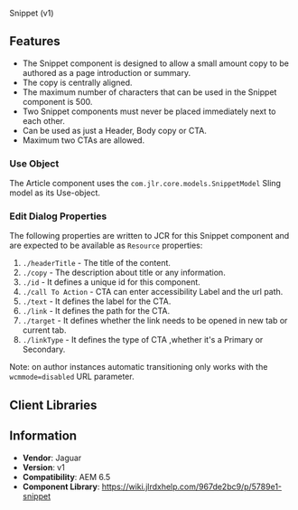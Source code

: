 
Snippet (v1)

## Features

* The Snippet component is designed to allow a small amount copy to be authored as a page introduction or summary.
* The copy is centrally aligned.
* The maximum number of characters that can be used in the Snippet component is 500.
* Two Snippet components must never be placed immediately next to each other.
* Can be used as just a Header, Body copy or CTA.
* Maximum two CTAs are allowed.

### Use Object
The Article component uses the `com.jlr.core.models.SnippetModel` Sling model as its Use-object.


### Edit Dialog Properties
The following properties are written to JCR for this Snippet component and are expected to be available as `Resource` properties:

1. `./headerTitle` - The title of the content.
2. `./copy` - The description about title or any information.
3. `./id` - It defines a unique id for this component.
4. `./call To Action` - CTA can enter accessibility Label and the url path.
5. `./text` - It defines the label for the CTA.
6. `./link` - It defines the path for the CTA.
7. `./target`  - It defines whether the link needs to be opened in new tab or current tab.
8. `./linkType` - It defines the type of CTA ,whether it's a Primary or Secondary.


Note: on author instances automatic transitioning only works with the `wcmmode=disabled` URL parameter.

## Client Libraries


## Information
* **Vendor**: Jaguar
* **Version**: v1
* **Compatibility**: AEM 6.5
* **Component Library**: https://wiki.jlrdxhelp.com/967de2bc9/p/5789e1-snippet